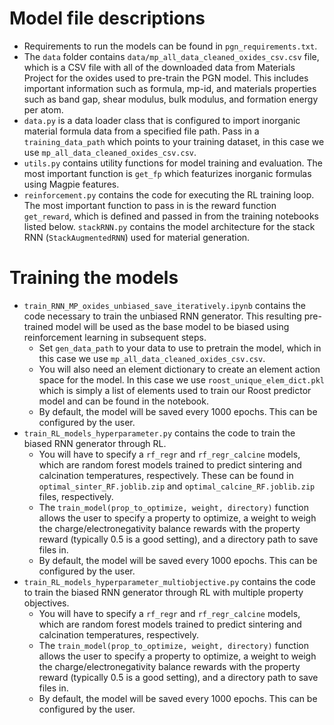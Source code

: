 # Model file descriptions
- Requirements to run the models can be found in `pgn_requirements.txt`.
- The `data` folder contains `data/mp_all_data_cleaned_oxides_csv.csv` file, which is a CSV file with all of the downloaded data from Materials Project for the oxides used to pre-train the PGN model. This includes important information such as formula, mp-id, and materials properties such as band gap, shear modulus, bulk modulus, and formation energy per atom.
- `data.py` is a data loader class that is configured to import inorganic material formula data from a specified file path. Pass in a `training_data_path` which points to your training dataset, in this case we use `mp_all_data_cleaned_oxides_csv.csv`.
- `utils.py` contains utility functions for model training and evaluation. The most important function is `get_fp` which featurizes inorganic formulas using Magpie features.
- `reinforcement.py` contains the code for executing the RL training loop. The most important function to pass in is the reward function `get_reward`, which is defined and passed in from the training notebooks listed below.
`stackRNN.py` contains the model architecture for the stack RNN (`StackAugmentedRNN`) used for material generation.


# Training the models
- `train_RNN_MP_oxides_unbiased_save_iteratively.ipynb` contains the code necessary to train the unbiased RNN generator. This resulting pre-trained model will be used as the base model to be biased using reinforcement learning in subsequent steps.
    - Set `gen_data_path` to your data to use to pretrain the model, which in this case we use `mp_all_data_cleaned_oxides_csv.csv`.
    - You will also need an element dictionary to create an element action space for the model. In this case we use `roost_unique_elem_dict.pkl` which is simply a list of elements used to train our Roost predictor model and can be found in the notebook.
    - By default, the model will be saved every 1000 epochs. This can be configured by the user.
-  `train_RL_models_hyperparameter.py` contains the code to train the biased RNN generator through RL.
    - You will have to specify a `rf_regr` and `rf_regr_calcine` models, which are random forest models trained to predict sintering and calcination temperatures, respectively. These can be found in `optimal_sinter_RF.joblib.zip` and `optimal_calcine_RF.joblib.zip` files, respectively.
    - The `train_model(prop_to_optimize, weight, directory)` function allows the user to specify a property to optimize, a weight to weigh the charge/electronegativity balance rewards with the property reward (typically 0.5 is a good setting), and a directory path to save files in.
    - By default, the model will be saved every 1000 epochs. This can be configured by the user.
- `train_RL_models_hyperparameter_multiobjective.py` contains the code to train the biased RNN generator through RL with multiple property objectives.
    - You will have to specify a `rf_regr` and `rf_regr_calcine` models, which are random forest models trained to predict sintering and calcination temperatures, respectively.
    - The `train_model(prop_to_optimize, weight, directory)` function allows the user to specify a property to optimize, a weight to weigh the charge/electronegativity balance rewards with the property reward (typically 0.5 is a good setting), and a directory path to save files in.
    - By default, the model will be saved every 1000 epochs. This can be configured by the user.